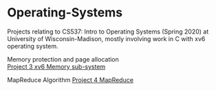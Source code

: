# Operating-Systems
Projects relating to CS537: Intro to  Operating Systems (Spring 2020) at University of Wisconsin-Madison, mostly involving work in C with xv6 operating system.

Memory protection and page allocation  
[Project 3 xv6 Memory sub-system](https://pages.cs.wisc.edu/~shivaram/cs537-sp20/p3.html)

MapReduce Algorithm
[Project 4 MapReduce](https://pages.cs.wisc.edu/~shivaram/cs537-sp20/p4a.html)